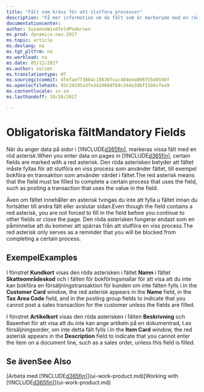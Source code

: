 ```yaml
---
title: "Fält som krävs för att slutföra processer"
description: "Få mer information om de fält som är markerade med en röd asterisk som anger att de är obligatoriska och måste fyllas i för att slutföra en process."
documentationcenter: 
author: SusanneWindfeldPedersen
ms.prod: dynamics-nav-2017
ms.topic: article
ms.devlang: na
ms.tgt_pltfrm: na
ms.workload: na
ms.date: 05/12/2017
ms.author: solsen
ms.translationtype: HT
ms.sourcegitcommit: 4fefaef7380ac10836fcac404eea006f55d8556f
ms.openlocfilehash: 93c24295a3fe342466df84c344a3dbf15b6cfea9
ms.contentlocale: sv-se
ms.lasthandoff: 10/16/2017

---
```

# <a name="mandatory-fields"></a><span data-ttu-id="ab3c2-103">Obligatoriska fält</span><span class="sxs-lookup"><span data-stu-id="ab3c2-103">Mandatory Fields</span></span>
<span data-ttu-id="ab3c2-104">När du anger data på sidor i [!INCLUDE[d365fin](includes/d365fin_md.md)], markeras vissa fält med en röd asterisk.</span><span class="sxs-lookup"><span data-stu-id="ab3c2-104">When you enter data on pages in [!INCLUDE[d365fin](includes/d365fin_md.md)], certain fields are marked with a red asterisk.</span></span> <span data-ttu-id="ab3c2-105">Den röda asterisken betyder att fältet måste fyllas för att slutföra en viss process som använder fältet, till exempel bokföra en transaktion som använder värdet i fältet.</span><span class="sxs-lookup"><span data-stu-id="ab3c2-105">The red asterisk means that the field must be filled to complete a certain process that uses the field, such as posting a transaction that uses the value in the field.</span></span>

<span data-ttu-id="ab3c2-106">Även om fältet innehåller en asterisk tvingas du inte att fylla u fältet innan du fortsätter till andra fält eller avslutar sidan.</span><span class="sxs-lookup"><span data-stu-id="ab3c2-106">Even though the field contains a red asterisk, you are not forced to fill in the field before you continue to other fields or close the page.</span></span> <span data-ttu-id="ab3c2-107">Den röda asterisken fungerar endast som en påminnelse att du kommer att spärras från att slutföra en viss process.</span><span class="sxs-lookup"><span data-stu-id="ab3c2-107">The red asterisk only serves as a reminder that you will be blocked from completing a certain process.</span></span>

## <a name="examples"></a><span data-ttu-id="ab3c2-108">Exempel</span><span class="sxs-lookup"><span data-stu-id="ab3c2-108">Examples</span></span>
<span data-ttu-id="ab3c2-109">I fönstret **Kundkort** visas den röda asterisken i fältet **Namn** i fältet **Skatteområdeskod** och i fälten för bokföringsmallar för att visa att du inte kan bokföra en försäljningstransaktion för kunden om inte fälten fylls i.</span><span class="sxs-lookup"><span data-stu-id="ab3c2-109">In the **Customer Card** window, the red asterisk appears in the **Name** field, in the **Tax Area Code** field, and in the posting group fields to indicate that you cannot post a sales transaction for the customer unless the fields are filled.</span></span>

<span data-ttu-id="ab3c2-110">I fönstret **Artikelkort** visas den röda asterisken i fälten **Beskrivning** och Basenhet för att visa att du inte kan ange artikeln på en dokumentrad, t.ex försäljningsorder, om inte detta fält fylls i.</span><span class="sxs-lookup"><span data-stu-id="ab3c2-110">In the **Item Card** window, the red asterisk appears in the **Description** field to indicate that you cannot enter the item on a document line, such as a sales order, unless this field is filled.</span></span>

## <a name="see-also"></a><span data-ttu-id="ab3c2-111">Se även</span><span class="sxs-lookup"><span data-stu-id="ab3c2-111">See Also</span></span>
<span data-ttu-id="ab3c2-112">[Arbeta med [!INCLUDE[d365fin](includes/d365fin_md.md)]](ui-work-product.md)</span><span class="sxs-lookup"><span data-stu-id="ab3c2-112">[Working with [!INCLUDE[d365fin](includes/d365fin_md.md)]](ui-work-product.md)</span></span>


